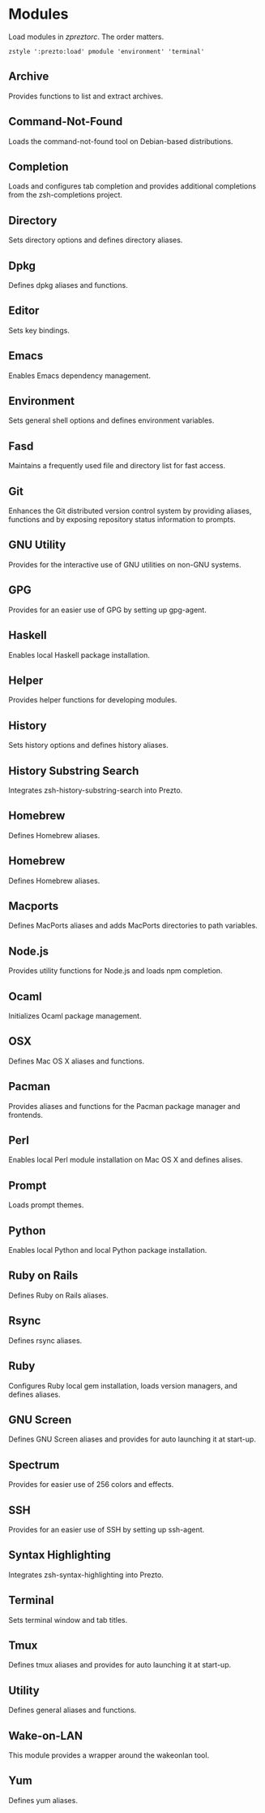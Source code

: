 Modules
=======

Load modules in *zpreztorc*. The order matters.

    zstyle ':prezto:load' pmodule 'environment' 'terminal'

Archive
-------

Provides functions to list and extract archives.

Command-Not-Found
-----------------

Loads the command-not-found tool on Debian-based distributions.

Completion
----------

Loads and configures tab completion and provides additional completions from
the zsh-completions project.

Directory
---------

Sets directory options and defines directory aliases.

Dpkg
----

Defines dpkg aliases and functions.

Editor
------

Sets key bindings.

Emacs
-----

Enables Emacs dependency management.

Environment
-----------

Sets general shell options and defines environment variables.

Fasd
----

Maintains a frequently used file and directory list for fast access.

Git
---

Enhances the Git distributed version control system by providing aliases,
functions and by exposing repository status information to prompts.

GNU Utility
-----------

Provides for the interactive use of GNU utilities on non-GNU systems.

GPG
---

Provides for an easier use of GPG by setting up gpg-agent.

Haskell
-------

Enables local Haskell package installation.

Helper
------

Provides helper functions for developing modules.

History
-------

Sets history options and defines history aliases.

History Substring Search
------------------------

Integrates zsh-history-substring-search into Prezto.

Homebrew
--------

Defines Homebrew aliases.

Homebrew
--------

Defines Homebrew aliases.

Macports
--------

Defines MacPorts aliases and adds MacPorts directories to path variables.

Node.js
-------

Provides utility functions for Node.js and loads npm completion.

Ocaml
-----

Initializes Ocaml package management.

OSX
---

Defines Mac OS X aliases and functions.

Pacman
------

Provides aliases and functions for the Pacman package manager and frontends.

Perl
----

Enables local Perl module installation on Mac OS X and defines alises.

Prompt
------

Loads prompt themes.

Python
------

Enables local Python and local Python package installation.

Ruby on Rails
-------------

Defines Ruby on Rails aliases.

Rsync
-----

Defines rsync aliases.

Ruby
----

Configures Ruby local gem installation, loads version managers, and defines
aliases.

GNU Screen
----------

Defines GNU Screen aliases and provides for auto launching it at start-up.

Spectrum
--------

Provides for easier use of 256 colors and effects.

SSH
---

Provides for an easier use of SSH by setting up ssh-agent.

Syntax Highlighting
-------------------

Integrates zsh-syntax-highlighting into Prezto.

Terminal
--------

Sets terminal window and tab titles.

Tmux
----

Defines tmux aliases and provides for auto launching it at start-up.

Utility
-------

Defines general aliases and functions.

Wake-on-LAN
-----------

This module provides a wrapper around the wakeonlan tool.

Yum
---

Defines yum aliases.

